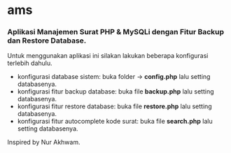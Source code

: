 # ams

<h3>Aplikasi Manajemen Surat PHP & MySQLi dengan Fitur Backup dan Restore Database.</h3>

Untuk menggunakan aplikasi ini silakan lakukan beberapa konfigurasi terlebih dahulu.

- konfigurasi database sistem: buka folder -> <b>config.php</b> lalu setting databasenya.
- konfigurasi fitur backup database: buka file <b>backup.php</b> lalu setting databasenya.
- konfigurasi fitur restore database: buka file <b>restore.php</b> lalu setting databasenya.
- konfigurasi fitur autocomplete kode surat: buka file <b>search.php</b> lalu setting databasenya.

Inspired by Nur Akhwam.
